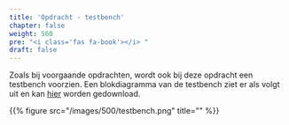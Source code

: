 ```yaml
---
title: 'Opdracht - testbench'
chapter: false
weight: 560
pre: "<i class='fas fa-book'></i> "
draft: false
---
```


Zoals bij voorgaande opdrachten, wordt ook bij deze opdracht een testbench voorzien. Een blokdiagramma van de testbench ziet er als volgt uit en kan <a href="/hdlsrc/500/processor_tb.vhd" download>hier</a> worden gedownload.

{{% figure src="/images/500/testbench.png" title="" %}}
